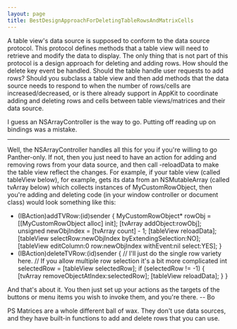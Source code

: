 ```yaml
---
layout: page
title: BestDesignApproachForDeletingTableRowsAndMatrixCells
---
```


A table view's data source is supposed to conform to the data source protocol. This protocol defines methods that a table view will need to retrieve and modify the data to display. The only thing that is not part of this protocol is a design approach for deleting and adding rows. How should the delete key event be handled. Should the table handle user requests to add rows? Should you subclass a table view and then add methods that the data source needs to respond to when the number of rows/cells are increased/decreased, or is there already support in AppKit to coordinate adding and deleting rows and cells between table views/matrices and their data source.

I guess an NSArrayController is the way to go. Putting off reading up on bindings was a mistake. 

----

Well, the NSArrayController handles all this for you if you're willing to go Panther-only.  If not, then you just need to have an action for adding and removing rows from your data source, and then call     -reloadData to make the table view reflect the changes.  For example, if your table view (called tableView below), for example, gets its data from an NSMutableArray (called tvArray below) which collects instances of MyCustomRowObject, then you're adding and deleting code (in your window controller or document class) would look something like this:
    
- (IBAction)addTVRow:(id)sender
{
	MyCustomRowObject* rowObj = [[MyCustomRowObject alloc] init];
	[tvArray addObject:rowObj];
	unsigned newObjIndex = [tvArray count] - 1;
	[tableView reloadData];
	[tableView selectRow:newObjIndex byExtendingSelection:NO];
	[tableView editColumn:0 row:newObjIndex withEvent:nil select:YES];
}
- (IBAction)deleteTVRow:(id)sender
{
	// I'll just do the single row variety here.
	// If you allow multiple row selection it's a bit more complicated
	int selectedRow = [tableView selectedRow];
	if (selectedRow != -1) {
		[tvArray removeObjectAtIndex:selectedRow];
		[tableView reloadData];
	}
}

And that's about it.  You then just set up your actions as the targets of the buttons or menu items you wish to invoke them, and you're there.  -- Bo

PS Matrices are a whole different ball of wax.  They don't use data sources, and they have built-in functions to add and delete rows that you can use.

